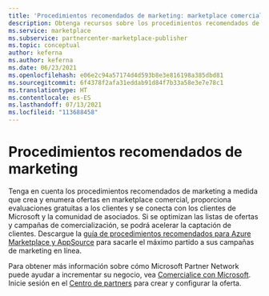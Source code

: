 ```yaml
---
title: 'Procedimientos recomendados de marketing: marketplace comercial de Microsoft'
description: Obtenga recursos sobre los procedimientos recomendados de marketing para que los asociados publiquen ofertas en Microsoft AppSource y Azure Marketplace.
ms.service: marketplace
ms.subservice: partnercenter-marketplace-publisher
ms.topic: conceptual
author: keferna
ms.author: keferna
ms.date: 06/23/2021
ms.openlocfilehash: e06e2c94a57174d4d593b8e3e816198a385dbd81
ms.sourcegitcommit: 6f4378f2afa31eddab91d84f7b33a58e3e7e78c1
ms.translationtype: HT
ms.contentlocale: es-ES
ms.lasthandoff: 07/13/2021
ms.locfileid: "113688458"
---
```

# <a name="marketing-best-practices"></a>Procedimientos recomendados de marketing

Tenga en cuenta los procedimientos recomendados de marketing a medida que crea y enumera ofertas en marketplace comercial, proporciona evaluaciones gratuitas a los clientes y se conecta con los clientes de Microsoft y la comunidad de asociados. Si se optimizan las listas de ofertas y campañas de comercialización, se podrá acelerar la captación de clientes. Descargue la [guía de procedimientos recomendados para Azure Marketplace y AppSource](https://go.microsoft.com/fwlink/?linkid=2168205&clcid=0x409) para sacarle el máximo partido a sus campañas de marketing en línea.

Para obtener más información sobre cómo Microsoft Partner Network puede ayudar a incrementar su negocio, vea [Comercialice con Microsoft](https://partner.microsoft.com/reach-customers/gtm). Inicie sesión en el [Centro de partners](https://go.microsoft.com/fwlink/?linkid=2165290) para crear y configurar la oferta.
